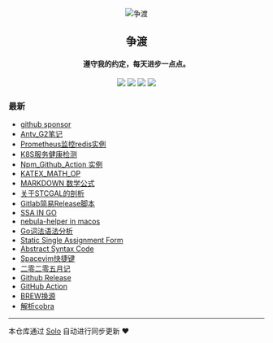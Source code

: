 <p align="center"><img alt="争渡" src="https://s2.ax1x.com/2019/08/19/mlrm34.png"></p><h2 align="center">
争渡
</h2>

<h4 align="center">遵守我的约定，每天进步一点点。</h4>
<p align="center"><a title="争渡" target="_blank" href="https://github.com/ferried/solo-blog"><img src="https://img.shields.io/github/last-commit/ferried/solo-blog.svg?style=flat-square&color=FF9900"></a>
<a title="GitHub repo size in bytes" target="_blank" href="https://github.com/ferried/solo-blog"><img src="https://img.shields.io/github/repo-size/ferried/solo-blog.svg?style=flat-square"></a>
<a title="Solo Version" target="_blank" href="https://github.com/88250/solo/releases"><img src="https://img.shields.io/badge/solo-4.3.1-f1e05a.svg?style=flat-square&color=blueviolet"></a>
<a title="Hits" target="_blank" href="https://github.com/88250/hits"><img src="https://hits.b3log.org/ferried/solo-blog.svg"></a></p>

### 最新

* [github sponsor](https://blog.eiyouhe.com/articles/2020/11/24/1606210456576.html)
* [Antv_G2笔记](https://blog.eiyouhe.com/articles/2020/11/13/1605256604675.html)
* [Prometheus监控redis实例](https://blog.eiyouhe.com/articles/2020/11/12/1605153004410.html)
* [K8S服务健康检测](https://blog.eiyouhe.com/articles/2020/11/06/1604630346875.html)
* [Npm_Github_Action 实例](https://blog.eiyouhe.com/articles/2020/10/21/1603261417165.html)
* [KATEX_MATH_OP](https://blog.eiyouhe.com/articles/2020/10/20/1603189006997.html)
* [MARKDOWN 数学公式](https://blog.eiyouhe.com/articles/2020/10/10/1602321291271.html)
* [关于STCGAL的剖析](https://blog.eiyouhe.com/articles/2020/09/13/1599997860727.html)
* [Gitlab简易Release脚本](https://blog.eiyouhe.com/articles/2020/08/30/1598767655948.html)
* [SSA IN GO](https://blog.eiyouhe.com/articles/2020/08/28/1598599248439.html)
* [nebula-helper in macos](https://blog.eiyouhe.com/articles/2020/08/28/1598581213456.html)
* [Go词法语法分析](https://blog.eiyouhe.com/articles/2020/08/26/1598449762305.html)
* [Static Single Assignment Form](https://blog.eiyouhe.com/articles/2020/08/25/1598362816494.html)
* [Abstract Syntax Code](https://blog.eiyouhe.com/articles/2020/08/25/1598325447463.html)
* [Spacevim快捷键](https://blog.eiyouhe.com/articles/2020/06/27/1593272416716.html)
* [二零二零五月记](https://blog.eiyouhe.com/articles/2020/05/31/1590936812119.html)
* [Github Release](https://blog.eiyouhe.com/articles/2020/04/29/1588151586778.html)
* [GitHub Action](https://blog.eiyouhe.com/articles/2020/04/29/1588151564522.html)
* [BREW换源](https://blog.eiyouhe.com/articles/2020/04/26/1587865787226.html)
* [解析cobra](https://blog.eiyouhe.com/articles/2020/04/21/1587462372986.html)



---

本仓库通过 [Solo](https://github.com/88250/solo) 自动进行同步更新 ❤️ 